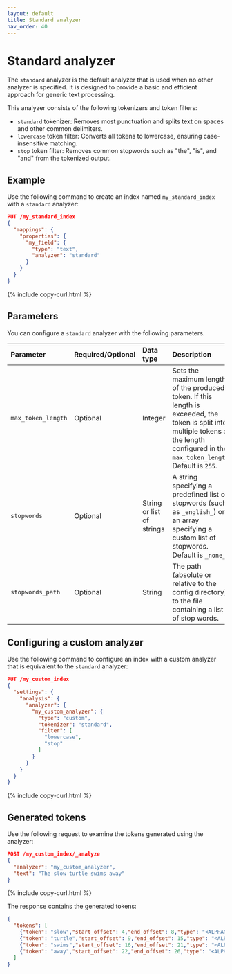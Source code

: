```yaml
---
layout: default
title: Standard analyzer
nav_order: 40
---
```


# Standard analyzer

The `standard` analyzer is the default analyzer that is used when no other analyzer is specified. It is designed to provide a basic and efficient approach for generic text processing.

This analyzer consists of the following tokenizers and token filters:

- `standard` tokenizer: Removes most punctuation and splits text on spaces and other common delimiters.
- `lowercase` token filter: Converts all tokens to lowercase, ensuring case-insensitive matching.
- `stop` token filter: Removes common stopwords such as "the", "is", and "and" from the tokenized output.

## Example 

Use the following command to create an index named `my_standard_index` with a `standard` analyzer:

```json
PUT /my_standard_index
{
  "mappings": {
    "properties": {
      "my_field": {
        "type": "text",
        "analyzer": "standard"  
      }
    }
  }
}
```
{% include copy-curl.html %}

## Parameters

You can configure a `standard` analyzer with the following parameters.

Parameter | Required/Optional | Data type | Description
:--- | :--- | :--- | :--- 
`max_token_length` | Optional | Integer | Sets the maximum length of the produced token. If this length is exceeded, the token is split into multiple tokens at the length configured in the `max_token_length`. Default is `255`.
`stopwords` | Optional | String or list of strings | A string specifying a predefined list of stopwords (such as `_english_`) or an array specifying a custom list of stopwords. Default is `_none_`.
`stopwords_path` | Optional | String | The path (absolute or relative to the config directory) to the file containing a list of stop words.


## Configuring a custom analyzer

Use the following command to configure an index with a custom analyzer that is equivalent to the `standard` analyzer:

```json
PUT /my_custom_index
{
  "settings": {
    "analysis": {
      "analyzer": {
        "my_custom_analyzer": {
          "type": "custom",
          "tokenizer": "standard",
          "filter": [
            "lowercase", 
            "stop"
          ]
        }
      }
    }
  }
}
```
{% include copy-curl.html %}

## Generated tokens

Use the following request to examine the tokens generated using the analyzer:

```json
POST /my_custom_index/_analyze
{
  "analyzer": "my_custom_analyzer",
  "text": "The slow turtle swims away"
}
```
{% include copy-curl.html %}

The response contains the generated tokens:

```json
{
  "tokens": [
    {"token": "slow","start_offset": 4,"end_offset": 8,"type": "<ALPHANUM>","position": 1},
    {"token": "turtle","start_offset": 9,"end_offset": 15,"type": "<ALPHANUM>","position": 2},
    {"token": "swims","start_offset": 16,"end_offset": 21,"type": "<ALPHANUM>","position": 3},
    {"token": "away","start_offset": 22,"end_offset": 26,"type": "<ALPHANUM>","position": 4}
  ]
}
```
